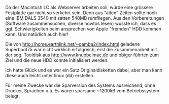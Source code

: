 Da der Macintosh LC als Webserver arbeiten soll, würde eine grössere Festplatte gar nicht so verkehrt sein. Denn aus "alten" Zeiten sollte noch eine IBM DALS 3540 mit satten 540MB rumfliegen.
Aus den Vorbereitungen (Software zusammensuchen, diverse howtos lesen) wusste ich, dass es ggf. Schwierigkeiten beim ansprechen von Apple "fremden" HDD kommen kann. Und natürlich auch hier!

Die von <http://home.earthlink.net/~gamba2/index.html> geladene Superboot75 war nicht wirklich erfolgreich; erst die Zusammenarbeit mit der sog. Tooldisk aus <http://www.knubbelmac.de> und obiger führten zum Ziel und die neue HDD konnte initialisiert werden.

Ich hatte Glück und es war ein Satz Originaldisketten dabei, aber man kann diese auch leicht unter linux (dd) erstellen.

Für meine Zwecke war die Sparversion des Systems ausreichend, ohne Drucker, Sprachen o.ä. Es waren sparsame ~1200kB vom Betriebssystem belegt.
